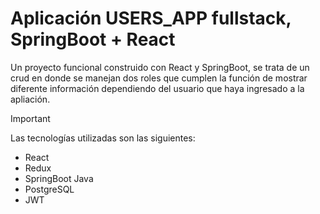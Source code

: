 # Aplicación USERS_APP fullstack, SpringBoot + React

Un proyecto funcional construido con React y SpringBoot, se trata de un crud en donde se manejan dos roles que cumplen la función de mostrar diferente información dependiendo del usuario que haya ingresado a la apliación.

> [!IMPORTANT]  
> Las tecnologías utilizadas son las siguientes:
> - React
> - Redux
> - SpringBoot Java
> - PostgreSQL
> - JWT
